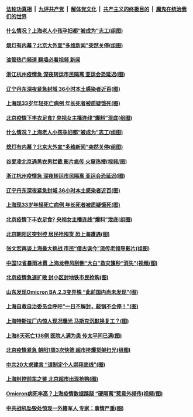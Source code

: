 ####  [法轮功真相](../../../../basic/blob/master/README.md?t=04271231) &nbsp;|&nbsp; [九评共产党](../../../../9ping.md/blob/master/README.md?t=04271231) &nbsp;|&nbsp; [解体党文化](../../../../jtdwh.md/blob/master/README.md?t=04271231)  &nbsp;|&nbsp; [共产主义的终极目的](../../../../gczydzjmd.md/blob/master/README.md?t=04271231) &nbsp;|&nbsp; [魔鬼在统治我们的世界](../../../../mgztzwmdsj.md/blob/master/README.md?t=04271231) 

#### [什么情况？上海老人小孩孕妇都“被成为”志工(组图)](../pages/p1/1004727.md?t=04271231) 

#### [熄灯有内幕？北京大外宣“多维新闻”突然关停(组图)](../pages/p1/1004717.md?t=04271231) 

#### [油管热门频道 翻墙必看视频 新闻](http://78.141.244.201:81/youtube.html?04271231)

#### [浙江杭州疫情急 深夜转运市民隔离 亚运会恐延迟(图)](../pages/p1/1004716.md?t=04271231) 

#### [辽宁丹东深夜紧急封城 36小时本土感染者近百(图)](../pages/p1/1004679.md?t=04271231) 

#### [上海现33岁年轻死亡病例 年长死者被质疑饿死(图)](../pages/p1/1004654.md?t=04271231) 

#### [北京疫情下丰衣足食? 央视女主播连线“爆料”泄底(组图)](../pages/p1/1004612.md?t=04271231) 

#### [什么情况？上海老人小孩孕妇都“被成为”志工(组图)](../pages/p1/1004727.md?t=04271231) 

#### [熄灯有内幕？北京大外宣“多维新闻”突然关停(组图)](../pages/p1/1004717.md?t=04271231) 

#### [谷爱凌北京遇黑衣男拦截 影片疯传 火窜热搜(视频/图)](../pages/p1/1004704.md?t=04271231) 

#### [浙江杭州疫情急 深夜转运市民隔离 亚运会恐延迟(图)](../pages/p1/1004716.md?t=04271231) 

#### [辽宁丹东深夜紧急封城 36小时本土感染者近百(图)](../pages/p1/1004679.md?t=04271231) 

#### [上海现33岁年轻死亡病例 年长死者被质疑饿死(图)](../pages/p1/1004654.md?t=04271231) 

#### [北京疫情下丰衣足食? 央视女主播连线“爆料”泄底(组图)](../pages/p1/1004612.md?t=04271231) 

#### [北京朝阳区突封控 居民抢囤货 恐上海遭遇(图)](../pages/p1/1004595.md?t=04271231) 

#### [张文宏再谈上海最大挑战 市民“借古讽今”流传老领导影片(组图)](../pages/p1/1004594.md?t=04271231) 

#### [中国12省暴雨冰雹 上海龙卷风刮倒“大白”救灾篷秒“消失”(视频/图)](../pages/p1/1004579.md?t=04271231) 

#### [北京疫情急速扩散 封小区封地铁市民抢购(图)](../pages/p1/1004572.md?t=04271231) 

#### [山东发现Omicron BA.2.3变异株 “此前国内尚未发现”(图)](../pages/p1/1004574.md?t=04271231) 

#### [上海自救自治委员会呼吁“一日不解封，敲锅不会停！”(图)](../pages/p1/1004538.md?t=04271231) 

#### [上海特斯拉厂内惊人现况曝光 马斯克沉默换复工？(图)](../pages/p1/1004530.md?t=04271231) 

#### [上海8天死亡138例 医院人满为患 传太平间已满(图)](../pages/p1/1004524.md?t=04271231) 

#### [北京疫情紧急 朝阳1周3次快筛 超市挤爆货架扫光(组图)](../pages/p1/1004493.md?t=04271231) 

#### [中共20大求建言 “请制定个人崇拜底线”(图)](../pages/p1/1004483.md?t=04271231) 

#### [上海封控前车之鉴 北京超市出现抢购(图)](../pages/p1/1004480.md?t=04271231) 

#### [Omicron病死率高？上海疫情数据蹊跷 “硬隔离”惹意外频传(视频/图)](../pages/p1/1004465.md?t=04271231) 

#### [中共战机坠毁处惊现一外籍军人 专家：事情严重(图)](../pages/p1/1004439.md?t=04271231) 

<img src='http://gfw-breaker.win/goodnews/indexes/p1.md' width='0px' height='0px'/>
